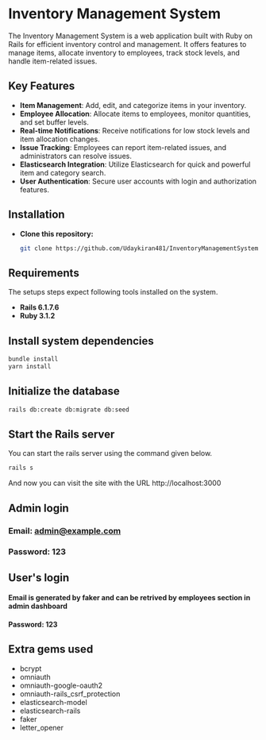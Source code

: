 # Inventory Management System

The Inventory Management System is a web application built with Ruby on Rails for efficient inventory control and management. It offers features to manage items, allocate inventory to employees, track stock levels, and handle item-related issues.

## Key Features

- **Item Management**: Add, edit, and categorize items in your inventory.
- **Employee Allocation**: Allocate items to employees, monitor quantities, and set buffer levels.
- **Real-time Notifications**: Receive notifications for low stock levels and item allocation changes.
- **Issue Tracking**: Employees can report item-related issues, and administrators can resolve issues.
- **Elasticsearch Integration**: Utilize Elasticsearch for quick and powerful item and category search.
- **User Authentication**: Secure user accounts with login and authorization features.


## Installation

* **Clone this repository:**

   ```bash
   git clone https://github.com/Udaykiran481/InventoryManagementSystem.git
## Requirements

The setups steps expect following tools installed on the system.

* **Rails 6.1.7.6**
* **Ruby 3.1.2**


## Install system dependencies

```bash
bundle install
yarn install
```

## Initialize the database

```bash
rails db:create db:migrate db:seed
```

## Start the Rails server

You can start the rails server using the command given below.

```bash
rails s
```

And now you can visit the site with the URL http://localhost:3000


## Admin login

### Email: admin@example.com
### Password: 123

## User's login
#### Email is generated by faker and can be retrived  by employees section in admin dashboard
#### Password: 123  


## Extra gems used
* bcrypt
* omniauth
* omniauth-google-oauth2
* omniauth-rails_csrf_protection
* elasticsearch-model
* elasticsearch-rails
* faker
* letter_opener
